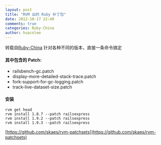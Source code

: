 ```yaml
---
layout: post
title: "RVM 出的 Ruby 补丁包"
date: 2012-10-17 22:49
comments: true
categories: Ruby-China
author: huacnlee
---
```

转载自[Ruby-China](http://ruby-china.org/topics/3468)
针对各种不同的版本，直接一条命令搞定

#### 其中包含的 Patch:

-   railsbench-gc.patch
-   display-more-detailed-stack-trace.patch
-   fork-support-for-gc-logging.patch
-   track-live-dataset-size.patch

#### 安装

    rvm get head
    rvm install 1.8.7 --patch railsexpress
    rvm install 1.9.2 --patch railsexpress
    rvm install 1.9.3 --patch railsexpress

[https://github.com/skaes/rvm-patchsets](https://github.com/skaes/rvm-patchsets)
